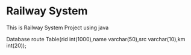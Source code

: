 # Railway System

This is Railway System Project using java

Database
route Table(rid int(1000),name varchar(50),src varchar(10),km int(20));

